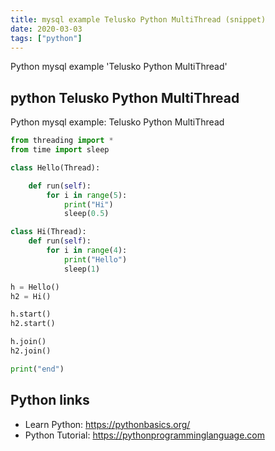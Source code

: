 ```yaml
---
title: mysql example Telusko Python MultiThread (snippet)
date: 2020-03-03
tags: ["python"]
---
```

Python mysql example 'Telusko Python MultiThread'


## python Telusko Python MultiThread

Python mysql example: Telusko Python MultiThread

```python
from threading import *
from time import sleep

class Hello(Thread):

    def run(self):
        for i in range(5):
            print("Hi")
            sleep(0.5)

class Hi(Thread):
    def run(self):
        for i in range(4):
            print("Hello")
            sleep(1)

h = Hello()
h2 = Hi()

h.start()
h2.start()

h.join()
h2.join()

print("end")


```

## Python links

- Learn Python: https://pythonbasics.org/
- Python Tutorial: https://pythonprogramminglanguage.com
